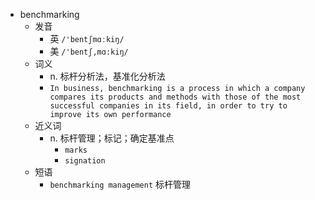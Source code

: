 - benchmarking
  - 发音
    - 英 `/'bentʃmɑːkiŋ/`
    - 美 `/'bentʃ,mɑ:kiŋ/`
  - 词义
    - n. 标杆分析法，基准化分析法
    - `In business, benchmarking is a process in which a company compares its products and methods with those of the most successful companies in its field, in order to try to improve its own performance`
  - 近义词
    - n. 标杆管理；标记；确定基准点
      - `marks`
      - `signation`
  - 短语
    - `benchmarking management` 标杆管理 
